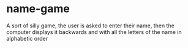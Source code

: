 # name-game
A sort of silly game, the user is asked to enter their name, then the computer displays it backwards and with all the letters of the name in alphabetic order
